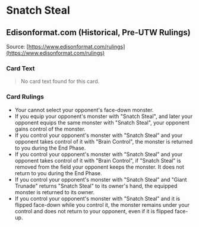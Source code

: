 # Snatch Steal

## Edisonformat.com (Historical, Pre-UTW Rulings)

Source: [https://www.edisonformat.com/rulings](https://www.edisonformat.com/rulings)

### Card Text

> No card text found for this card.

### Card Rulings

*   Your cannot select your opponent's face-down monster.
*   If you equip your opponent's monster with "Snatch Steal", and later your opponent equips the same monster with "Snatch Steal", your opponent gains control of the monster.
*   If you control your opponent's monster with "Snatch Steal" and your opponent takes control of it with "Brain Control", the monster is returned to you during the End Phase.
*   If you control your opponent's monster with "Snatch Steal" and your opponent takes control of it with "Brain Control", if "Snatch Steal" is removed from the field your opponent keeps the monster. It does not return to you during the End Phase.
*   If you control your opponent's monster with "Snatch Steal" and "Giant Trunade" returns "Snatch Steal" to its owner's hand, the equipped monster is returned to its owner.
*   If you control your opponent's monster with "Snatch Steal" and it is flipped face-down while you control it, the monster remains under your control and does not return to your opponent, even if it is flipped face-up.
